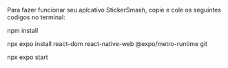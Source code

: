 Para fazer funcionar seu aplcativo StickerSmash, copie e cole os seguintes codigos no terminal:

npm install

npx expo install react-dom react-native-web @expo/metro-runtime  git 

npx expo start